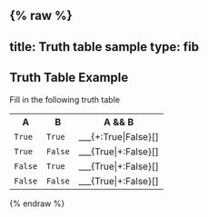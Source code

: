 {% raw %}
---
title: Truth table sample
type: fib
---

## Truth Table Example

Fill in the following truth table

<table class="table" style="width:auto;">
    <tr>
        <th>A</th>
        <th>B</th>
        <th>A && B</th>
    </tr>
    <tr>
        <td><code>True</code></td>
        <td><code>True</code></td>
        <td>___{+:True|False}[]</td>
    </tr>
    <tr>
        <td><code>True</code></td>
        <td><code>False</code></td>
        <td>___{True|+:False}[]</td>
    </tr>
    <tr>
        <td><code>False</code></td>
        <td><code>True</code></td>
        <td>___{True|+:False}[]</td>
    </tr>
    <tr>
        <td><code>False</code></td>
        <td><code>False</code></td>
        <td>___{True|+:False}[]</td>
    </tr>
</table>

{% endraw %}